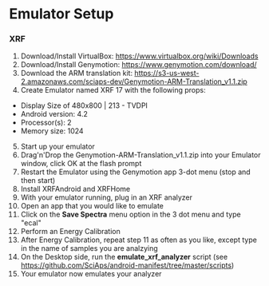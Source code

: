 # Emulator Setup

### XRF
1. Download/Install VirtualBox: https://www.virtualbox.org/wiki/Downloads
2. Download/Install Genymotion: https://www.genymotion.com/download/
3. Download the ARM translation kit: https://s3-us-west-2.amazonaws.com/sciaps-dev/Genymotion-ARM-Translation_v1.1.zip
4. Create Emulator named XRF 17 with the following props:
  * Display Size of 480x800 | 213 - TVDPI
  * Android version: 4.2
  * Processor(s): 2
  * Memory size: 1024
5. Start up your emulator
6. Drag'n'Drop the Genymotion-ARM-Translation_v1.1.zip into your Emulator window, click OK at the flash prompt
7. Restart the Emulator using the Genymotion app 3-dot menu (stop and then start)
8. Install XRFAndroid and XRFHome
9. With your emulator running, plug in an XRF analyzer
10. Open an app that you would like to emulate
11. Click on the **Save Spectra** menu option in the 3 dot menu and type "ecal"
12. Perform an Energy Calibration
13. After Energy Calibration, repeat step 11 as often as you like, except type in the name of samples you are analzying
14. On the Desktop side, run the **emulate_xrf_analyzer** script (see https://github.com/SciAps/android-manifest/tree/master/scripts)
15. Your emulator now emulates your analyzer
